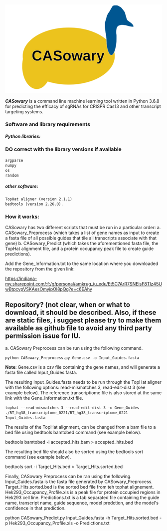 ![alt text](https://github.com/Janga-Lab/CASowary/blob/master/CASowary_Logo.svg?raw=true)

***CASowary*** is a command line machine learning tool written in Python 3.6.8 for predicting the efficacy of sgRNAs for CRISPR Cas13 and other transcript targeting systems. 

### Software and library requirements
##### Python libraries: 
### DO correct with the library versions if available
```
argparse
numpy
os
random
```
##### other software:
```
TopHat aligner (version 2.1.1)
bedtools (version 2.26.0).
```

### How it works: 
CASowary has two different scripts that must be run in a particular order: 
a. CASowary_Preprocess (which takes a list of gene names as input to create a fasta file of all possible guides that tile all transcripts associate with that gene) 
b. CASowary_Predict (which takes the aforementioned fasta file, the TopHat alignment file, and a protein occupancy peak file to create guide predictions).

Add the Gene_Information.txt to the same location where you downloaded the repository from the given link:

https://indiana-my.sharepoint.com/:f:/g/personal/amkrug_iu_edu/Et5C7ArR7SNElsF8Tlz45UwBtpcvpVSKAesOmyipOl8pQg?e=c6EAhy

## Repository? (not clear, when or what to download, it should be described. Also, if these are static files, i suggest please try to make them available as github file to avoid any third party permission issue for IU.

a. CASowary Preprocess can be run using the following command. 
```
python CASowary_Preprocess.py Gene.csv -o Input_Guides.fasta
```
**Note**: Gene.csv is a csv file containing the gene names, and will generate a fasta file called Input_Guides.fasta.

The resulting Input_Guides.fasta needs to be run through the TopHat aligner with the following options: 
read-mismatches 3, read-edit-dist 3 (see example below). 
The reference transcriptiome file is also stored at the same link with the Gene_Information.txt file.

```
tophat --read-mismatches 3 --read-edit-dist 3 -o Gene_Guides ./BT_hg38_transcriptome_0221/BT_hg38_transcriptome_0221 Input_Guides.fasta
```

The results of the TopHat alignment, can be changed from a bam file to a bed file using bedtools bamtobed command (see example below).

bedtools bamtobed -i accepted_hits.bam > accepted_hits.bed

The resulting bed file should also be sorted using the bedtools sort command (see example below).

bedtools sort -i Target_Hits.bed > Target_Hits.sorted.bed

Finally, CASowary Preprocess can be ran using the following. Input_Guides.fasta is the fasta file generated by CASowary_Preprocess. Target_Hits.sorted.bed is the sorted bed file from teh tophat alignement. Hek293_Occupancy_Profile.xls is a peak file for protein occupied regions in Hek293 cell line. Predictions.txt is a tab separated file containing the guide name, transcript name, guide sequence, model predction, and the model's confidence in that prediction.

python CASowary_Predict.py Input_Guides.fasta -h Target_Hits.sorted.bed -p Hek293_Occupancy_Profile.xls -o Predictions.txt
